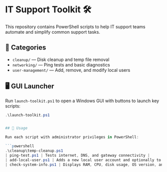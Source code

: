 # IT Support Toolkit 🛠️

This repository contains PowerShell scripts to help IT support teams automate and simplify common support tasks.

## 🔹 Categories

- `cleanup/` — Disk cleanup and temp file removal
- `networking/` — Ping tests and basic diagnostics
- `user-management/` — Add, remove, and modify local users
## 🖥 GUI Launcher

Run `launch-toolkit.ps1` to open a Windows GUI with buttons to launch key scripts:

```powershell
.\launch-toolkit.ps1


## 🏁 Usage

Run each script with administrator privileges in PowerShell:

```powershell
.\cleanup\temp-cleanup.ps1
| ping-test.ps1 | Tests internet, DNS, and gateway connectivity |
| add-local-user.ps1 | Adds a new local user account and optionally to Administrators group |
| check-system-info.ps1 | Displays RAM, CPU, disk usage, OS version, and uptime |


